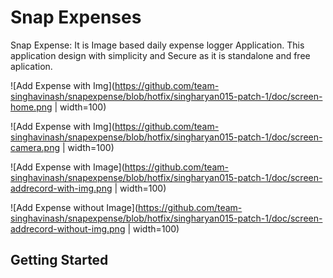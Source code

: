 # Snap Expenses 
Snap Expense: It is Image based daily expense logger Application.
This application design with simplicity and Secure as it is standalone and free aplication. 

![Add Expense with Img](https://github.com/team-singhavinash/snapexpense/blob/hotfix/singharyan015-patch-1/doc/screen-home.png  | width=100)

![Add Expense with Img](https://github.com/team-singhavinash/snapexpense/blob/hotfix/singharyan015-patch-1/doc/screen-camera.png  | width=100)

![Add Expense with Image](https://github.com/team-singhavinash/snapexpense/blob/hotfix/singharyan015-patch-1/doc/screen-addrecord-with-img.png  | width=100)

![Add Expense without Image](https://github.com/team-singhavinash/snapexpense/blob/hotfix/singharyan015-patch-1/doc/screen-addrecord-without-img.png  | width=100)





## Getting Started



